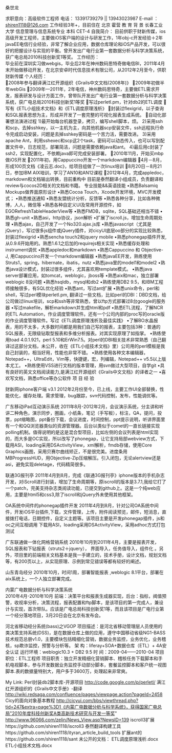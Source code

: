 桑世龙
  
求职意向：高级软件工程师
电话：  13391739279 || 13943023987
E-mail ： shiren1118@126.com 
工作经验3年+，目前住在 北京  霍营
教 育 背 景
    长春工业大学   信息管理与信息系统专业    本科    CET-4
自我简介：
目前供职于财新传媒，ios高级开发工程师，主要做iOS客户端的设计与研发工作，1年obj-c开发经验＋2年javaEE电信行业经验，非常了解企业应用，数据仓库理论和iOS产品开发，可以很好的把握设计与实现的平衡。曾开发出广电行业第一套数据分析与科学决策系统，获广电总局2010科技创新奖1等奖。
工作经历：  
毕业前在深圳实习做webgis，毕业后2年在神州数码思特奇做电信BI，2011年4月末开始做移动开发，在北京安卓时代信息技术有限公司，从2012年2月至今，供职财新传媒
个人经历：  
	2008年参与翻译满江红开源组织《Grails中文文档(2008年)》
	2009年初做半年webGis
	2009年—2011年，2年电信，神州数码思特奇，主要做ETL需求开发，报表研发与设计方面工作，曾带队开发出广电行业第一套数据分析与科学决策系统，获广电总局2010科技创新奖1等奖
	写过perletl.pm，针对db2的ETL调度
	写有《ETL小组技术文档》和《ETL调度原理浅析》
	封装过flexigrid，以子查询和SQL报表思想为主，形成并开发了一套完整的可视化报表生成系统。
	自动化部署想法演进过程
	1)最开始每台机器登录，拷贝，编写shell脚本，烦。
	2)采用ssh和scp，去掉sshkey，以一主机为主，向其他机器scp安装文件，ssh远程执行命令完成启动安装，问题是去掉sshkey密码是一个苦力活，需要改进。
	3)采用apache Ant，利用sshexec和scp这2个task，密码可以动态传入，也可以写到配置文件中，日志规范，部署简洁，问题是需要依赖java和ant。
	4)最后用c封装了ssh2，实现配置化，不依赖java即可完成安装部署。
	2010年11月，开始买mbp做iOS开发
	2011年初，用Cappuccino开发一个markdown编辑器
	4月－8月，形成100页文档《凌云志.doc》，给项目组做了一次linux培训
	8月20日－8月21日，参加IBM AIX培训，学习了AN10和AN12课程
	2012年4月，完成appledoc，markdown和文档输出转换，目前重构中
	目前是泰然翻译小组成员，负责翻译和review与cocos2D相关的文档和书籍。 
专业技能&&英语技能
	•熟悉Balsamiq Mockups做界面原形设计
	•熟悉Cocoa Touch，Xcode开发环境，MVC开发模式；
	•熟悉推送通知
	•熟悉友盟统计分析，反馈等
	•熟悉各种分享，比如各种微博，人人，微信等
	•熟悉各种自定义UI及常用开源控件，如EGORefreshTableHeaderView等
	•熟悉FMDB，sqlite，SQL基础还相当不错
	•熟悉gh-unit
	•熟悉asi，http协议，json解析
	•扩展了iscroll.js，增加生命周期处理
	•熟悉ajax，自己开发了一个No320.ajax.js库
	•熟悉javascript（尤其是jQuery），写过很多js组件或jQuery插件，对cicyUI底层oo部分的实现比较熟悉，封装过flexigrid
	•熟悉sencha touch2和jquery mobile
	•熟悉phonegap插件开发,从0.9.6开始用的。熟悉1.6.1之后加的requirejs相关实现
	•熟悉缓存处理和instrument调优
	•熟悉appledoc和markdown
	•熟悉Cappuccino 和 Objective-J, 用Cappuccino开发一个markdown编辑器
	•熟悉javaEE开发，熟练使用Struts1，spring，hibernate，ibatis，nutz
	•熟悉java里的model1和model2
	•熟悉java设计模式，封装过很多组件，尤其喜欢用template模式。
	•熟悉java server部署应用，如tomcat，weblogic，jboss等
	•熟悉aix和mac，独立部署weblogic 8没问题
	•熟悉hsqldb，mysql和db2
	•熟练使用DB2 9.5，和IBM工程师接触很多，有SQL优化经验
	•熟悉ant，写过ant扩展
	•熟悉unix命令，perl和shell，写过perl模块perletl.pm, 翻译过一些文档，比如perl的DBI：DBD文档，给公司做过linux培训，scp和ssh等非常熟悉，曾以ftp方式部署过8台google的服务器
	•写过makefile，解析markdown并生成html和pdf
	•熟悉ETL流程，了解NCR的ETL Automation，作业调度管理软件。还有一个公司内部的proc写的oracle版的作业调度管理软件。写过《ETL调度原理浅析及最佳实践》
	•了解BO水晶报表，用的不太多，大多数时间都是用我们自己写的报表，主要包括3种：普通的SQL报表，无限级钻取型报表和多维分析报表。对其实现原理了如指掌。
	•熟练使用toad 4.0.1.921，perl 5.10和ErWin7.5。对perl的DBI相关技术非常熟悉（自己翻译过这部分文档，未公开，收在《ETL小组技术文档》里）公司用的perl模板是我自己封装的，相当好用，性能也非常不错。
	•熟练使用各种文本编辑器，Notepad++，UltraEdit，Vim等，快捷键，宏，列编辑，Notepad++ v5.5以上版本尤工。
	•熟练使用VSS进行文档的版本管理，用svn做过大型项目，自学git
	•具有良好的英文文档阅读能力,是满江红开源组织《Grails中文文档》的译者之一
	•喜欢写文档，熟悉office等办公软件
项 目 经 验
 

财新网iphone客户端 v3.1
	2012年2月份至今，已上线，主要工作UI全部替换，性能优化，缓存处理。需求管理，bug跟踪，svn代码控制，发布，性能调优等。

广东移动iPad互动演示系统
	2011年8月-2012年2月，会议演示系统，分主讲和听讲二种角色，演示同步，圈画，小纸条，笔记（手写板），标注，QA，提问，投票，ppt缩略图，ppt备份下载，会议进度，时间控制，ppt提示说明，听讲界面里有一个和QQ浏览器类似的资源管理器。后台以类似于comet的一直长链接实现polling机制。值得说明的是这是混合型项目，比如左侧的会议列表是html实现的，而大多是OC实现，所以改写了phonegap，让它支持局部webview方式，下载用ASI，loading采用DSActivityView，xml解析，fmdb存储，使用Core Graphics画图，采用贝赛尔曲线矫正，不是很完美。进度条用MBProgressHUD，用Objective-Zip压缩解压。引入闭包，无论alertview还是asi，避免实现deletage，代码精简很多。

联通3G报刊亭
2011年4月到8月，完成《联通3G报刊亭》iphone版本的手机杂志 开发，对iScroll进行封装，增加了生命周期等，原iscroll的版本是3.7.1,我给它打了一个patch，完美支持杂志类阅读功能，已提交到github上。这是一个纯web应用，主要是html5和css3,除了iscroll和jQuery外未使用其他框架。

OA系统中间件的phonegap插件开发
2011年4月到8月，针对公司OA系统中间件，开发iOS平台插件,下载，文件管理，上传，附件阅读预览，邮件，短消息，直接拨打电话，日期控件，自定义主题等。该项目主要是开发phonegap插件，js和oc之间互相调用
下载用ASI，loading采用DSActivityView，采用adhoc方式打包测试

广东联通做一体化网格营销系统
2010年10月到2011年4月，主要是报表开发，SQL报表和下钻报表（struts2＋jquery）， 界面导入，任务值导入，组件化 。另外，项目里的前端相关文档基本是我一手建立的，技术手册，设计文档，规划文档等，有200页以上，从实现原理、示例到常见错误等都有较好的阐述。 

山东青岛经分
2010年10月，时间1周，部署智能报表 ,weblogic 8.1平台，部署在aix系统上，一个人独立部署完成。

内蒙广电数据分析与科学决策系统  
2010年4月-2010年10月 前端：决策平台和报表生成器实现，后台：指标，阀值预警，收视率分析，决策流程，报表配置和ftp脚本，是该项目的第一完成人，兼设计与实现，首次带队。应该是广电总局科技创新奖1等，而且该项目是广电行业第一个经分落地项目，3月20日会在北京有发布会。

河北省移动经分系统(bass)之VGOP
项目描述：是河北省移动管理层人员使用的类决策支持系统(DSS)，是在数据仓库上做的应用，遵守中国移动省级NG1-BASS技术规范总册v1.0，主要模块包括精细化营销，数据业务监控，业务优化，业务稽核，sp欺诈监控，预警与分析等。
    架    构：liferay+SOA+数据仓库（ETL）+ 4A安全认证
    运行环境：weblogic10.3 + DB2 9.5 
    时    间：2009-04——2010-04
    项目职位：ETL工程师
    项目职责：独立开发精细化营销脚本、稽核任务下载脚本和手机电视脚本，参与开发数据业务监控手动部分脚本，套餐监控脚本和客户统一视图脚本.表的数据量特别大，用户多于3600万，处理起来非常爽。

My Link:
Perl封装db2脚本库-开源项目  http://code.google.com/p/perletl/
满江红开源组织的《Grails中文手册》-翻译  http://wiki.redsaga.com/confluence/pages/viewpage.action?pageId=2458
Cicy的面向对象基本教程  http://cicyui.com/bbs/viewthread.php?tid=247&extra=page%3D1《内蒙广电数据分析与科学系统》，获得国家广电总局"2010年度科技创新奖A类高新技术研究与开发一等奖" http://www.96066.com/zelin/News_View.asp?NewsID=139
iscroll3扩展https://github.com/shiren1118/iscroll3
泰然翻译构建工具https://github.com/shiren1118/ityran_article_build_tools
扩展ant的https://github.com/shiren1118/sant
未公开的文档：
ETL调度原理浅析.docx
ETL小组技术文档.docx
